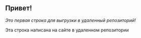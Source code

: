 ## Привет!

_Это первая строка для выгрузки в удаленный репозиторий!_

Эта строка написана на сайте в удаленном репозитории

